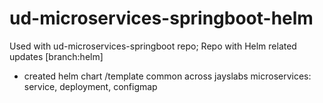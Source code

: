 # ud-microservices-springboot-helm

Used with ud-microservices-springboot repo; Repo with Helm related updates [branch:helm]

- created helm chart /template common across jayslabs microservices: service, deployment, configmap 
